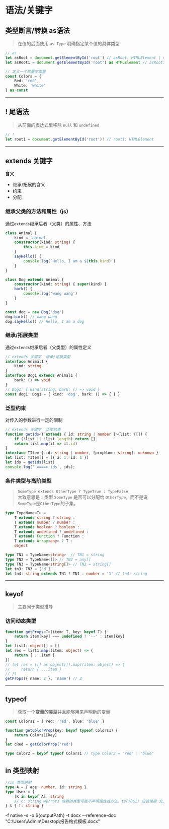 <!--
 * @Description: 
 * @Author: zhh_e
 * @Date: 2023-03-15 09:07:29
 * @LastEditors: zhh_e
 * @LastEditTime: 2023-03-17 09:26:26
-->
# 语法/关键字
## 类型断言/转换 as语法 ##

> 在值的后面使用 `as Type` 明确指定某个值的具体类型

```typescript
// as 
let asRoot = document.getElementById('root') // asRoot: HTMLElement | null
let asRoot1 = document.getElementById('root') as HTMLElement // asRoot1: HTMLElement

// 定义一个常量字面量
const Colors = {
    Red: 'red',
    White: 'white'
} as const
```
------------------------------------

## ! 尾语法
> 从前面的表达式里移除 `null` 和 `undefined`
```typescript
// !
let root1 = document.getElementById('root')! // root1: HTMLElement
```
------------------------------------

## extends 关键字

**含义**   
- 继承/拓展的含义
- 约束
- 分配

### 继承父类的方法和属性（js）
通过`extends`继承后者（父类）的属性、方法   
```typescript
class Animal {
    kind = 'animal'
    constructor(kind: string) {
        this.kind = kind
    }
    sayHello() {
        console.log(`Hello, I am a ${this.kind}`)
    }
}

class Dog extends Animal {
    constructor(kind: string) { super(kind) }
    bark() {
        console.log('wang wang')
    }
}

const dog = new Dog('dog')
dog.bark() // wang wang
dog.sayHello() // Hello, I am a dog
```

### 继承/拓展类型
通过`extends`继承后者（父类型）的属性定义   
```typescript
// extends 关键字  继承/拓展类型
interface Animal1 {
    kind: string
}
interface Dog1 extends Animal1 {
    bark: () => void
}
// Dog1: { kind:string, bark: () => void }
const dog1: Dog1 = { kind: 'dog', bark: () => { } }
```


### 泛型约束   
对传入的参数进行一定的限制    
```typescript
// extends 关键字  泛型约束
function getIds<T extends { id: string | number }>(list: T[]) {
    if (!list || !list.length) return []
    return list.map(it => it.id)
}
interface TItem { id: string | number, [propName: string]: unknown }
let list: TItem[] = [{ a: 1, id: 1 }]
let ids = getIds(list)
console.log(' ====> ids', ids);
```


### 条件类型与高阶类型

> `SomeType extends OtherType ? TypeTrue : TypeFalse`   
> 大致意思是：类型 `SomeType` 是否可以分配给 `OtherType`，而不是说`SomeType`是`OtherType`的子集。  

```typescript
type TypeName<T> =
    T extends string ? string :
    T extends number ? number :
    T extends boolean ? boolean :
    T extends undefined ? undefined :
    T extends Function ? Function :
    T extends Array<any> ? T :
    object

type TN1 = TypeName<string>  // TN1 = string
type TN2 = TypeName<[]> // TN2 = any[]
type TN3 = TypeName<string[]> // TN2 = string[]
let tn3: TN3 = ['d']
let tn4: string extends TN1 ? TN1 : number = '1' // tn4: string
```
--------------------------------------


## keyof 
> 主要同于类型推导

### 访问动态类型
```typescript
function getProps<T>(item: T, key: keyof T) {
    return item[key] === undefined ? '--' : item[key]
}
let list1: object[] = []
let res = list1.map((item: object) => {
    return { ...item }
})
// let res = ([] as object[]).map((item: object) => {
//     return { ...item }
// })
getProps({ name: 2 }, 'name') // 2
```
--------------------------------------


## typeof
> 获取一个**变量的类型**并且能够用来声明新的变量

```typescript
const Colors1 = { red: 'red', blue: 'blue' }

function getColorProp(key: keyof typeof Colors1) {
    return Colors1[key]
}
let cRed = getColorProp('red')

type Color2 = keyof typeof Colors1 // type Color2 = "red" | "blue"

```


## in 类型映射

```typescript
//in 类型映射
type A = { age: number, id: string }
type User = {
    [K in keyof A]: string
    // c: string @errors 映射的类型可能不声明属性或方法。ts(7061) 应该使用 交叉类型 & { c: string }
} & { f: string }
```


-f native -s -o ${outputPath} -t docx --reference-doc "C:\\Users\\Admin\\Desktop\\报告格式模板.docx"